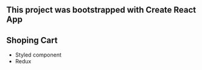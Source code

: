 ## This project was bootstrapped with Create React App

## Shoping Cart

- Styled component
- Redux

